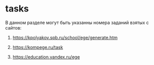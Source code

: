 # tasks

В данном разделе могут быть указанны номера заданий взятых с сайтов:

1. https://kpolyakov.spb.ru/school/ege/generate.htm 

2. https://kompege.ru/task

3. https://education.yandex.ru/ege
